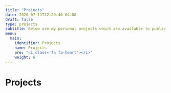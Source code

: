 ```yaml
---
title: "Projects"
date: 2020-07-11T22:20:40-04:00
draft: false
type: projects
subtitle: Below are my personal projects which are available to public use.
menu:
  main:
    identifier: Projects
    name: Projects
    pre: "<i class='fa fa-heart'></i>"
    weight: 6
---
```


# Projects

